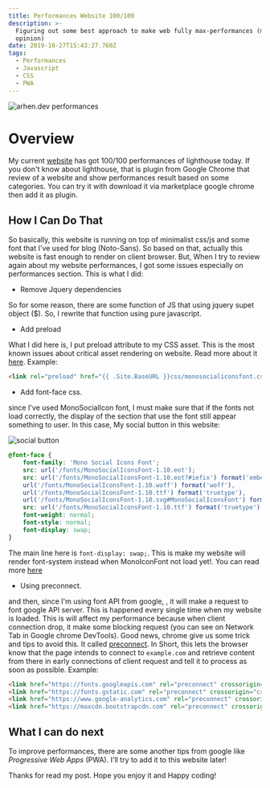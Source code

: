 ```yaml
---
title: Performances Website 100/100
description: >-
  Figuring out some best approach to make web fully max-performances (my
  opinion)
date: 2019-10-27T15:43:27.760Z
tags:
  - Performances
  - Javascript
  - CSS
  - PWA
---
```

![arhen.dev performances](/images/uploads/wow.png "https://arhen.dev performances")

# Overview

My current [website](https://arhen.dev) has got 100/100 performances of lighthouse today. If you don't know about lighthouse, that is plugin from Google Chrome that review of a website and show performances result based on some categories. You can try it with download it via marketplace google chrome then add it as plugin. 

## How I Can Do That

So basically, this website is running on top of minimalist css/js and some font that I've used for blog (Noto-Sans). So based on that, actually this website is fast enough to render on client browser. But, When I try to review again about my website performances, I got some issues especially on performances section. This is what I did:

* Remove Jquery dependencies

So for some reason, there are some function of JS that using jquery supet object ($). So, I rewrite that function using pure javascript.

* Add preload

What I did here is, I put preload attribute to my CSS asset. This is the most known issues about critical asset rendering on website. Read more about it [here](https://web.dev/preload-critical-assets). Example:

```html
<link rel="preload" href="{{ .Site.BaseURL }}css/monosocialiconsfont.css" as="style" onload="this.onload=null; this.rel='stylesheet'">
```

* Add font-face css.

since I've used MonoSocialIcon font, I must make sure that if the fonts not load correctly, the display of the section that use the font still appear something to user. In this case, My social button in this website:

![social button](/images/uploads/social-button.png "social button")

```css
@font-face {
	font-family: 'Mono Social Icons Font';
	src: url('/fonts/MonoSocialIconsFont-1.10.eot');
	src: url('/fonts/MonoSocialIconsFont-1.10.eot?#iefix') format('embedded-opentype'),
	url('/fonts/MonoSocialIconsFont-1.10.woff') format('woff'),
	url('/fonts/MonoSocialIconsFont-1.10.ttf') format('truetype'),
	url('/fonts/MonoSocialIconsFont-1.10.svg#MonoSocialIconsFont') format('svg');
	src: url('/fonts/MonoSocialIconsFont-1.10.ttf') format('truetype');
	font-weight: normal;
	font-style: normal;
    font-display: swap;
}
```

The main line here is `font-display: swap;`. This is make my website will render font-system instead when MonoIconFont not load yet!. You can read more [here](https://developers.google.com/web/updates/2016/02/font-display)

* Using preconnect.

and then, since I'm using font API from google, , it will make a request to font google API server. This is happened every single time when my website is loaded. This is will affect my performance because when client connection drop, it make some blocking request (you can see on Network Tab in  Google chrome DevTools). Good news, chrome give us some trick and tips to avoid this. It called [preconnect](https://web.dev/uses-rel-preconnect). In Short, this lets the browser know that the page intends to connect to `example.com` and retrieve content from there in early connections of client request and tell it to process as soon as possible. Example:

```html
<link href="https://fonts.googleapis.com" rel="preconnect" crossorigin="crossorigin">
<link href="https://fonts.gstatic.com" rel="preconnect" crossorigin="crossorigin">
<link href="https://www.google-analytics.com" rel="preconnect" crossorigin="crossorigin">
<link href="https://maxcdn.bootstrapcdn.com" rel="preconnect" crossorigin="crossorigin">
```

## What I can do next

To improve performances, there are some another tips from google like _Progressive Web Apps_ (PWA). I'll try to add it to this website later!

Thanks for read my post. Hope you enjoy it and Happy coding!
